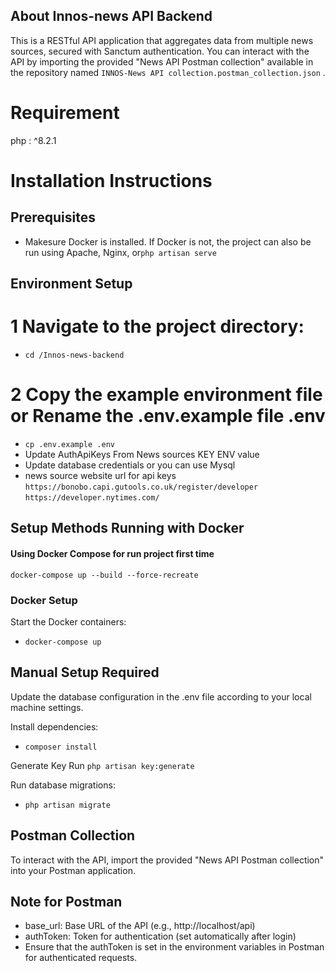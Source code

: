 ## About Innos-news API Backend

This is a RESTful API application that aggregates data from multiple news sources, secured with Sanctum authentication. You can interact with the API by importing the provided "News API Postman collection" available in the repository named `INNOS-News API collection.postman_collection.json` .

# Requirement #
 php : ^8.2.1

# Installation Instructions

## Prerequisites
- Makesure Docker is installed. If Docker is not, the project can also be run using Apache, Nginx, or`php artisan serve` 

## Environment Setup
# 1 Navigate to the project directory:
- `cd /Innos-news-backend`
  
# 2 Copy the example environment file or Rename the .env.example file .env
- `cp .env.example .env`
- Update AuthApiKeys From News sources KEY ENV value
- Update database credentials or you can use Mysql
- news source website url for api keys
    `https://bonobo.capi.gutools.co.uk/register/developer`
    `https://developer.nytimes.com/`

## Setup Methods Running with Docker

#### Using Docker Compose for run project first time ####

`docker-compose up --build --force-recreate`


### Docker Setup
Start the Docker containers:
- `docker-compose up`
  
## Manual Setup Required
Update the database configuration in the .env file according to your local machine settings.

Install dependencies:
- `composer install`

Generate Key
Run `php artisan key:generate`

Run database migrations: 
- `php artisan migrate`
  

## Postman Collection
To interact with the API, import the provided "News API Postman collection" into your Postman application.

## Note for Postman
- base_url: Base URL of the API (e.g., http://localhost/api)
- authToken: Token for authentication (set automatically after login)
- Ensure that the authToken is set in the environment variables in Postman for authenticated requests.
  
 

